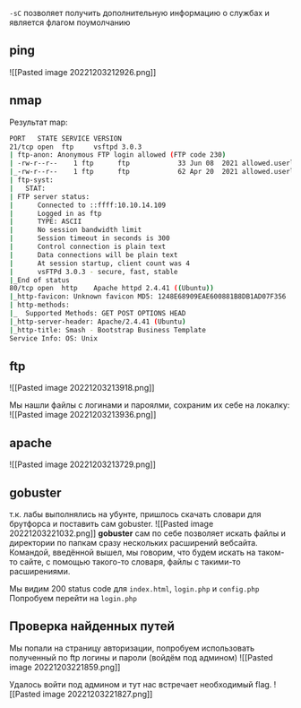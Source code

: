 `-sC` позволяет получить дополнительную информацию о службах и является флагом поумолчанию
## ping
![[Pasted image 20221203212926.png]]

## nmap
Результат map:
```bash
PORT   STATE SERVICE VERSION
21/tcp open  ftp     vsftpd 3.0.3
| ftp-anon: Anonymous FTP login allowed (FTP code 230)
| -rw-r--r--    1 ftp      ftp            33 Jun 08  2021 allowed.userlist
|_-rw-r--r--    1 ftp      ftp            62 Apr 20  2021 allowed.userlist.passwd
| ftp-syst: 
|   STAT: 
| FTP server status:
|      Connected to ::ffff:10.10.14.109
|      Logged in as ftp
|      TYPE: ASCII
|      No session bandwidth limit
|      Session timeout in seconds is 300
|      Control connection is plain text
|      Data connections will be plain text
|      At session startup, client count was 4
|      vsFTPd 3.0.3 - secure, fast, stable
|_End of status
80/tcp open  http    Apache httpd 2.4.41 ((Ubuntu))
|_http-favicon: Unknown favicon MD5: 1248E68909EAE600881B8DB1AD07F356
| http-methods: 
|_  Supported Methods: GET POST OPTIONS HEAD
|_http-server-header: Apache/2.4.41 (Ubuntu)
|_http-title: Smash - Bootstrap Business Template
Service Info: OS: Unix

```
## ftp
![[Pasted image 20221203213918.png]]

Мы нашли файлы с логинами и пароялми, сохраним их себе на локалку:
![[Pasted image 20221203213936.png]]

## apache
![[Pasted image 20221203213729.png]]

## gobuster
т.к. лабы выполнялись на убунте, пришлось скачать словари для брутфорса и поставить сам gobuster. 
![[Pasted image 20221203221032.png]]
**gobuster** сам по себе позволяет искать файлы и директории по папкам сразу нескольких расширений вебсайта.
Командой, введённой вышел, мы говорим, что будем искать на таком-то сайте, с помощью такого-то словаря, файлы с такими-то расширениями.

Мы видим 200 status code для `index.html`, `login.php` и `config.php`
Попробуем перейти на `login.php`

## Проверка найденных путей
Мы попали на страницу авторизации, попробуем использовать полученный по ftp логины и пароли (войдём под админом)
![[Pasted image 20221203221859.png]]

Удалось войти под админом и тут нас встречает необходимый flag.
![[Pasted image 20221203221827.png]]